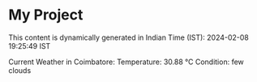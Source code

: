 # My Project

This content is dynamically generated in Indian Time (IST): 2024-02-08 19:25:49 IST


Current Weather in Coimbatore:
Temperature: 30.88 °C
Condition: few clouds
